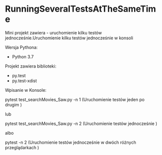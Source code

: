 # RunningSeveralTestsAtTheSameTime


Mini projekt zawiera - uruchomienie kilku testów jednocześnie.Uruchomienie kilku testów jednocześnie w konsoli 

Wersja Pythona:
- Python 3.7

Projekt zawiera biblioteki:
- py.test
- py.test-xdist

Wpisanie w Konsole:

pytest test_searchMovies_Saw.py -n 1 (Uruchomienie  testów jeden po drugim )

lub

pytest test_searchMovies_Saw.py -n 2 (Uruchomienie testów jednocześnie )

albo

pytest -n 2 (Uruchomienie testów jednocześnie w dwóch różnych przeglądarkach )


